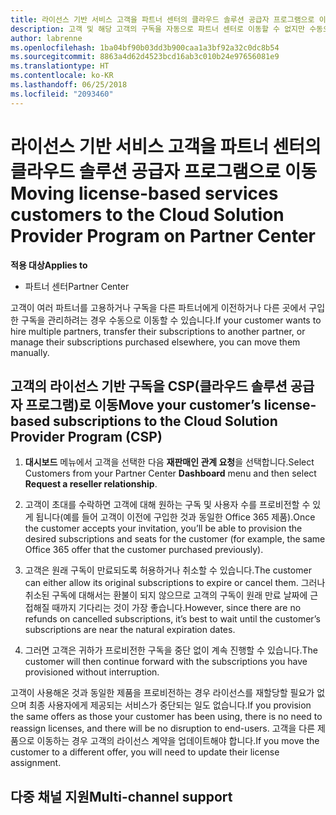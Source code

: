 ```yaml
---
title: 라이선스 기반 서비스 고객을 파트너 센터의 클라우드 솔루션 공급자 프로그램으로 이동 | 파트너 센터
description: 고객 및 해당 고객의 구독을 자동으로 파트너 센터로 이동할 수 없지만 수동으로 이동할 수 있습니다.
author: labrenne
ms.openlocfilehash: 1ba04bf90b03dd3b900caa1a3bf92a32c0dc8b54
ms.sourcegitcommit: 8863a4d62d4523bcd16ab3c010b24e97656081e9
ms.translationtype: HT
ms.contentlocale: ko-KR
ms.lasthandoff: 06/25/2018
ms.locfileid: "2093460"
---
```

# <a name="moving-license-based-services-customers-to-the-cloud-solution-provider-program-on-partner-center"></a><span data-ttu-id="de3c6-103">라이선스 기반 서비스 고객을 파트너 센터의 클라우드 솔루션 공급자 프로그램으로 이동</span><span class="sxs-lookup"><span data-stu-id="de3c6-103">Moving license-based services customers to the Cloud Solution Provider Program on Partner Center</span></span>

**<span data-ttu-id="de3c6-104">적용 대상</span><span class="sxs-lookup"><span data-stu-id="de3c6-104">Applies to</span></span>**

-  <span data-ttu-id="de3c6-105">파트너 센터</span><span class="sxs-lookup"><span data-stu-id="de3c6-105">Partner Center</span></span>

<span data-ttu-id="de3c6-106">고객이 여러 파트너를 고용하거나 구독을 다른 파트너에게 이전하거나 다른 곳에서 구입한 구독을 관리하려는 경우 수동으로 이동할 수 있습니다.</span><span class="sxs-lookup"><span data-stu-id="de3c6-106">If your customer wants to hire multiple partners, transfer their subscriptions to another partner, or manage their subscriptions purchased elsewhere, you can move them manually.</span></span>

## <a name="move-your-customers-license-based-subscriptions-to-the-cloud-solution-provider-program-csp"></a><span data-ttu-id="de3c6-107">고객의 라이선스 기반 구독을 CSP(클라우드 솔루션 공급자 프로그램)로 이동</span><span class="sxs-lookup"><span data-stu-id="de3c6-107">Move your customer’s license-based subscriptions to the Cloud Solution Provider Program (CSP)</span></span>

1. <span data-ttu-id="de3c6-108">**대시보드** 메뉴에서 고객을 선택한 다음 **재판매인 관계 요청**을 선택합니다.</span><span class="sxs-lookup"><span data-stu-id="de3c6-108">Select Customers from your Partner Center **Dashboard** menu and then select **Request a reseller relationship**.</span></span>

2. <span data-ttu-id="de3c6-109">고객이 초대를 수락하면 고객에 대해 원하는 구독 및 사용자 수를 프로비전할 수 있게 됩니다(예를 들어 고객이 이전에 구입한 것과 동일한 Office 365 제품).</span><span class="sxs-lookup"><span data-stu-id="de3c6-109">Once the customer accepts your invitation, you’ll be able to  provision the desired subscriptions and seats for the customer (for example, the same Office 365 offer that the customer purchased previously).</span></span> 

3. <span data-ttu-id="de3c6-110">고객은 원래 구독이 만료되도록 허용하거나 취소할 수 있습니다.</span><span class="sxs-lookup"><span data-stu-id="de3c6-110">The customer can either allow its original subscriptions to expire or cancel them.</span></span> <span data-ttu-id="de3c6-111">그러나 취소된 구독에 대해서는 환불이 되지 않으므로 고객의 구독이 원래 만료 날짜에 근접해질 때까지 기다리는 것이 가장 좋습니다.</span><span class="sxs-lookup"><span data-stu-id="de3c6-111">However, since there are no refunds on cancelled subscriptions, it’s best to wait until the customer’s subscriptions are near the natural expiration dates.</span></span>

4. <span data-ttu-id="de3c6-112">그러면 고객은 귀하가 프로비전한 구독을 중단 없이 계속 진행할 수 있습니다.</span><span class="sxs-lookup"><span data-stu-id="de3c6-112">The customer will then continue forward with the subscriptions you have provisioned without interruption.</span></span>

<span data-ttu-id="de3c6-113">고객이 사용해온 것과 동일한 제품을 프로비전하는 경우 라이선스를 재할당할 필요가 없으며 최종 사용자에게 제공되는 서비스가 중단되는 일도 없습니다.</span><span class="sxs-lookup"><span data-stu-id="de3c6-113">If you provision the same offers as those your customer has been using, there is no need to reassign licenses, and there will be no disruption to end-users.</span></span> <span data-ttu-id="de3c6-114">고객을 다른 제품으로 이동하는 경우 고객의 라이선스 계약을 업데이트해야 합니다.</span><span class="sxs-lookup"><span data-stu-id="de3c6-114">If you move the customer to a different offer, you will need to update their license assignment.</span></span>

## <a name="multi-channel-support"></a><span data-ttu-id="de3c6-115">다중 채널 지원</span><span class="sxs-lookup"><span data-stu-id="de3c6-115">Multi-channel support</span></span>

